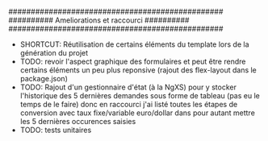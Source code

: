 ################################################
########## Ameliorations et raccourci ##########
################################################

- SHORTCUT: Réutilisation de certains éléments du template lors de la génération du projet
- TODO: revoir l'aspect graphique des formulaires et peut être rendre certains éléments un peu plus reponsive (rajout des flex-layout dans le package.json)
- TODO: Rajout d'un gestionnaire d'état (à la NgXS) pour y stocker l'historique des 5 dernières demandes sous forme de tableau (pas eu le temps de le faire)
donc en raccourci j'ai listé toutes les étapes de conversion avec taux fixe/variable euro/dollar dans pour autant mettre les 5 dernières occurences saisies
- TODO: tests unitaires